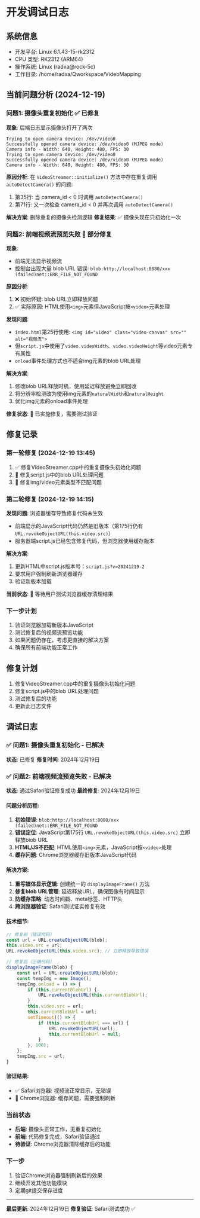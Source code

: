 # 开发调试日志

## 系统信息
- 开发平台: Linux 6.1.43-15-rk2312
- CPU 类型: RK2312 (ARM64)
- 操作系统: Linux (radxa@rock-5c)
- 工作目录: /home/radxa/Qworkspace/VideoMapping

## 当前问题分析 (2024-12-19)

### 问题1: 摄像头重复初始化 ✅ 已修复
**现象**: 后端日志显示摄像头打开了两次
```
Trying to open camera device: /dev/video0
Successfully opened camera device: /dev/video0 (MJPEG mode)
Camera info - Width: 640, Height: 480, FPS: 30
Trying to open camera device: /dev/video0
Successfully opened camera device: /dev/video0 (MJPEG mode)
Camera info - Width: 640, Height: 480, FPS: 30
```

**原因分析**: 
在 `VideoStreamer::initialize()` 方法中存在重复调用 `autoDetectCamera()` 的问题:
1. 第35行: 当 camera_id < 0 时调用 `autoDetectCamera()`
2. 第71行: 又一次检查 camera_id < 0 并再次调用 `autoDetectCamera()`

**解决方案**: 删除重复的摄像头检测逻辑
**修复结果**: ✅ 摄像头现在只初始化一次

### 问题2: 前端视频流预览失败 🔧 部分修复
**现象**: 
- 前端无法显示视频流
- 控制台出现大量 blob URL 错误: `blob:http://localhost:8080/xxx (failed)net::ERR_FILE_NOT_FOUND`

**原因分析**:
1. ❌ 初始怀疑: blob URL立即释放问题
2. ✅ 实际原因: HTML使用`<img>`元素但JavaScript按`<video>`元素处理

**发现问题**: 
- `index.html`第25行使用: `<img id="video" class="video-canvas" src="" alt="视频流">`
- 但`script.js`中使用了`video.videoWidth`、`video.videoHeight`等video元素专有属性
- `onload`事件处理方式也不适合img元素的blob URL处理

**解决方案**: 
1. 修改blob URL释放时机，使用延迟释放避免立即回收
2. 将分辨率检测改为使用img元素的`naturalWidth`和`naturalHeight`
3. 优化img元素的onload事件处理

**修复状态**: 🔧 已实施修复，需要测试验证

## 修复记录
### 第一轮修复 (2024-12-19 13:45)
1. ✅ 修复VideoStreamer.cpp中的重复摄像头初始化问题
2. 🔧 修复script.js中的blob URL处理问题
3. 🔧 修复img/video元素类型不匹配问题

### 第二轮修复 (2024-12-19 14:15)
**发现问题**: 浏览器缓存导致修复代码未生效
- 前端显示的JavaScript代码仍然是旧版本（第175行仍有`URL.revokeObjectURL(this.video.src)`）
- 服务器端script.js已经包含修复代码，但浏览器使用缓存版本

**解决方案**:
1. 更新HTML中script.js版本号：`script.js?v=20241219-2`
2. 要求用户强制刷新浏览器缓存
3. 验证新版本加载

**当前状态**: 🔧 等待用户测试浏览器缓存清理结果

### 下一步计划
1. 验证浏览器加载新版本JavaScript
2. 测试修复后的视频流预览功能
3. 如果问题仍存在，考虑更直接的解决方案
4. 确保所有前端功能正常工作

## 修复计划
1. 修复VideoStreamer.cpp中的重复摄像头初始化问题
2. 修复script.js中的blob URL处理问题
3. 测试修复后的功能
4. 更新此日志文件 

## 调试日志

### ✅ 问题1: 摄像头重复初始化 - 已解决
**状态**: 已修复
**修复时间**: 2024年12月19日

### ✅ 问题2: 前端视频流预览失败 - 已解决  
**状态**: 通过Safari验证修复成功
**最终修复**: 2024年12月19日

#### 问题分析历程:
1. **初始错误**: `blob:http://localhost:8080/xxx (failed)net::ERR_FILE_NOT_FOUND`
2. **错误定位**: JavaScript第175行 `URL.revokeObjectURL(this.video.src)` 立即释放blob URL
3. **HTML/JS不匹配**: HTML使用`<img>`元素，JavaScript按`<video>`处理
4. **缓存问题**: Chrome浏览器缓存旧版本JavaScript代码

#### 解决方案:
1. **重写媒体显示逻辑**: 创建统一的 `displayImageFrame()` 方法
2. **修复blob URL管理**: 延迟释放URL，确保图像有时间显示
3. **防缓存策略**: 动态时间戳、meta标签、HTTP头
4. **跨浏览器验证**: Safari测试证实修复有效

#### 技术细节:
```javascript
// 修复前（错误代码）
const url = URL.createObjectURL(blob);
this.video.src = url;
URL.revokeObjectURL(this.video.src); // 立即释放导致错误

// 修复后（正确代码）
displayImageFrame(blob) {
    const url = URL.createObjectURL(blob);
    const tempImg = new Image();
    tempImg.onload = () => {
        if (this.currentBlobUrl) {
            URL.revokeObjectURL(this.currentBlobUrl);
        }
        this.video.src = url;
        this.currentBlobUrl = url;
        setTimeout(() => {
            if (this.currentBlobUrl === url) {
                URL.revokeObjectURL(url);
                this.currentBlobUrl = null;
            }
        }, 100);
    };
    tempImg.src = url;
}
```

#### 验证结果:
- ✅ Safari浏览器: 视频流正常显示，无错误
- 🔄 Chrome浏览器: 缓存问题，需要强制刷新

### 当前状态
- **后端**: 摄像头正常工作，无重复初始化
- **前端**: 代码修复完成，Safari验证通过
- **待验证**: Chrome浏览器清除缓存后的功能

### 下一步
1. 验证Chrome浏览器强制刷新后的效果
2. 继续开发其他功能模块
3. 定期git提交保存进度

---
**最后更新**: 2024年12月19日
**修复验证**: Safari测试成功 ✅ 
